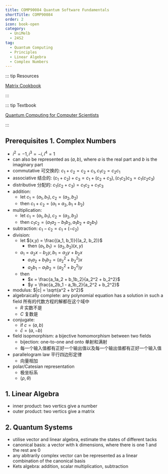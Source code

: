 ```yaml
---
title: COMP90084 Quantum Software Fundamentals
shortTitle: COMP90084
order: 2
icon: book-open
category:
  - UniMelb
  - 24S2
tag:
  - Quantum Computing
  - Principles
  - Linear Algebra
  - Complex Numbers
---
```


::: tip Resources

[Matrix Cookbook](https://www.math.uwaterloo.ca/~hwolkowi/matrixcookbook.pdf)

:::

::: tip Textbook

[Quantum Computing for Computer Scientists](https://www.google.com/search?q=Quantum+Computing+for+Computer+Scientists+pdf)

:::


## Prerequisites 1. Complex Numbers

- $i^2 = -1, i^3 = -i, i^4 = 1$
- can also be represented as $(a, b)$, where $a$ is the real part and $b$ is the imaginary part
- commutative 可交换的: $c_1 + c_2 = c_2 + c_1, c_1c_2 = c_2c_1$
- associative 结合的: $(c_1 + c_2) + c_3 = c_1 + (c_2 + c_3), (c_1c_2)c_3 = c_1(c_2c_3)$
- distributive 分配的: $c_1(c_2 + c_3) = c_1c_2 + c_1c_3$
- addition:
  - let $c_1 = (a_1, b_1), c_2 = (a_2, b_2)$
  - then $c_1 + c_2 = (a_1 + a_2, b_1 + b_2)$
- multiplication:
  - let $c_1 = (a_1, b_1), c_2 = (a_2, b_2)$
  - then $c_1c_2 = (a_1a_2 - b_1b_2, a_1b_2 + a_2b_1)$
- subtraction: $c_1 - c_2 = c_1 + (-c_2)$
- division:
  - let $(x,y) = \frac{(a_1, b_1)}{(a_2, b_2)}$
    - then $(a_1, b_1) = (a_2, b_2)(x, y)$
  - $a_1 = a_2x - b_2y, b_1 = a_2y + b_2x$
    - $a_1a_2 + b_1b_2 = (a_2^2 + b_2^2)x$
    - $a_2b_1 - a_1b_2 = (a_2^2 + b_2^2)y$
  - then 
    - $x = \frac{a_1a_2 + b_1b_2}{a_2^2 + b_2^2}$
    - $y = \frac{a_2b_1 - a_1b_2}{a_2^2 + b_2^2}$
- modulus: $|c| = \sqrt{a^2 + b^2}$
- algebraically complete: any polynomial equation has a solution in such a field 所有的代数方程的解都在这个域中
  - $R$ 实数不是
  - $C$ 复数是
- conjugate: 
  - if $c = (a, b)$
  - $\bar{c} = (a, -b)$
- field isopmorphism: a bijective homomorphism between two fields
  - bijection: one-to-one and onto 单射和满射
  - 每一个输入值都有正好一个输出值以及每一个输出值都有正好一个输入值
- parallelogram law 平行四边形定律
  - 向量相加
- polar/Catesian representation
  - 极坐标系
  - $(\rho, \theta)$

## 1. Linear Algebra

- inner product: two vertics give a number
- outer product: two vertics give a matrix

## 2. Quantum Systems

- utilise vector and linear algebra, estimate the states of different tacks
- canonical basis: a vector with k dimensions, where there is one 1 and the rest are 0
- any abitrarily complex vector can be represented as a linear combination of the canonical basis
- Kets algebra: addition, scalar multiplication, subtraction